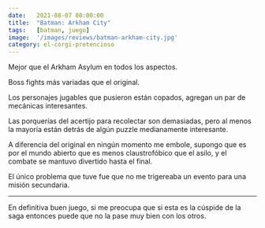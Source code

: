 ```yaml
---
date:   2021-08-07 00:00:00
title:  "Batman: Arkham City"
tags:   [batman, juego]
image:  '/images/reviews/batman-arkham-city.jpg'
category: el-corgi-pretencioso
---
```

Mejor que el Arkham Asylum en todos los aspectos.

Boss fights más variadas que el original.

Los personajes jugables que pusieron están copados, agregan un par de mecánicas interesantes.

Las porquerías del acertijo para recolectar son demasiadas, pero al menos la mayoría están detrás de algún puzzle medianamente interesante.

A diferencia del original en ningún momento me embole, supongo que es por el mundo abierto que es menos claustrofóbico que el asilo, y el combate se mantuvo divertido hasta el final.

El único problema que tuve fue que no me trigereaba un evento para una misión secundaria.

<hr>

En definitiva buen juego, si me preocupa que si esta es la cúspide de la saga entonces puede que no la pase muy bien con los otros.

